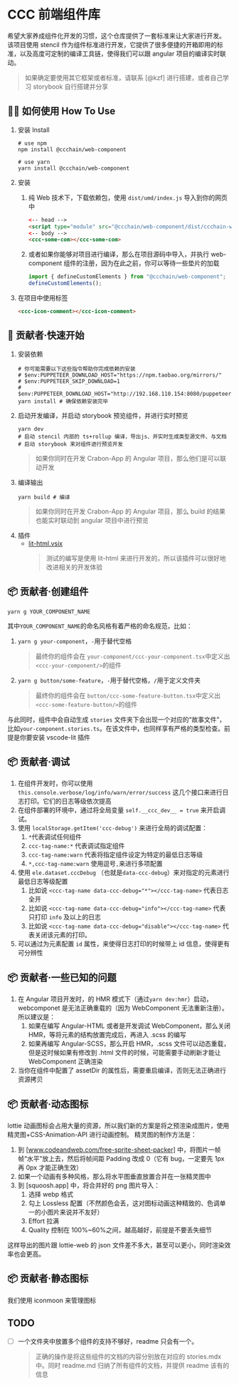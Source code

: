 # CCC 前端组件库

希望大家养成组件化开发的习惯，这个仓库提供了一套标准来让大家进行开发。
该项目使用 stencil 作为组件标准进行开发，它提供了很多便捷的开箱即用的标准，以及高度可定制的编译工具链，使得我们可以跟 angular 项目的编译实时联动。

> 如果确定要使用其它框架或者标准，请联系 [@kzf] 进行搭建，或者自己学习 storybook 自行搭建并分享

## 👩‍💻 如何使用 How To Use

1. 安装 Install

   ```shell
   # use npm
   npm install @ccchain/web-component

   # use yarn
   yarn install @ccchain/web-component
   ```

1. 安装

   1. 纯 Web 技术下，下载依赖包，使用 `dist/umd/index.js` 导入到你的网页中

      ```html
      <-- head -->
      <script type="module" src="@ccchain/web-component/dist/ccchain-web-component/ccchain-web-component.esm.js" />
      <-- body -->
      <ccc-some-com></ccc-some-com>
      ```

   1. 或者如果你能够对项目进行编译，那么在项目源码中导入，并执行 web-component 组件的注册，因为在此之前，你可以等待一些垫片的加载

      ```ts
      import { defineCustomElements } from "@ccchain/web-component";
      defineCustomElements();
      ```

1. 在项目中使用标签

   ```html
   <ccc-icon-comment></ccc-icon-comment>
   ```

## 🚀 贡献者·快速开始

1. 安装依赖
   ```shell
   # 你可能需要以下这些指令帮助你完成依赖的安装
   # $env:PUPPETEER_DOWNLOAD_HOST="https://npm.taobao.org/mirrors/"
   # $env:PUPPETEER_SKIP_DOWNLOAD=1
   # $env:PUPPETEER_DOWNLOAD_HOST="http://192.168.110.154:8080/puppeteer/"
   yarn install # 确保依赖安装完毕
   ```
2. 启动开发编译，并启动 storybook 预览组件，并进行实时预览
   ```shell
   yarn dev
   # 启动 stencil 内部的 ts+rollup 编译，导出js、并实时生成类型源文件、与文档
   # 启动 storybook 来对组件进行预览开发
   ```
   > 如果你同时在开发 Crabon-App 的 Angular 项目，那么他们是可以联动开发
3. 编译输出
   ```shell
   yarn build # 编译
   ```
   > 如果你同时在开发 Crabon-App 的 Angular 项目，那么 build 的结果也能实时联动到 angular 项目中进行预览
4. 插件
   - [lit-html.vsix](http://192.168.110.154:8000/bierner.lit-html-1.11.1.vsix)
     > 测试的编写是使用 lit-html 来进行开发的，所以该插件可以很好地改进相关的开发体验

## 📦 贡献者·创建组件

```shell
yarn g YOUR_COMPONENT_NAME
```

其中`YOUR_COMPONENT_NAME`的命名风格有着严格的命名规范，比如：

1.  `yarn g your-component`，`-`用于替代空格
    > 最终你的组件会在 `your-component/ccc-your-component.tsx`中定义出`<ccc-your-component/>`的组件
1.  `yarn g button/some-feature`，`-`用于替代空格，`/`用于定义文件夹
    > 最终你的组件会在 `button/ccc-some-feature-button.tsx`中定义出`<ccc-some-feature-button/>`的组件

与此同时，组件中会自动生成 `stories` 文件夹下会出现一个对应的“故事文件”，比如`your-component.stories.ts`。在该文件中，也同样享有严格的类型检查。前提是你要安装 vscode-lit 插件

## 📦 贡献者·调试

1. 在组件开发时，你可以使用 `this.console.verbose/log/info/warn/error/success` 这几个接口来进行日志打印。它们的日志等级依次提高
1. 在组件部署的环境中，通过将全局变量 `self.__ccc_dev__ = true` 来开启调试。
1. 使用 `localStorage.getItem('ccc-debug')` 来进行全局的调试配置：
   1. `*`代表调试任何组件
   1. `ccc-tag-name:*` 代表调试指定组件
   1. `ccc-tag-name:warn` 代表将指定组件设定为特定的最低日志等级
   1. `*,ccc-tag-name:warn` 使用逗号`,`来进行多项配置
1. 使用 `ele.dataset.cccDebug` （也就是`data-ccc-debug`）来对指定的元素进行最低日志等级配置
   1. 比如说 `<ccc-tag-name data-ccc-debug="*"></ccc-tag-name>` 代表日志全开
   1. 比如说 `<ccc-tag-name data-ccc-debug="info"></ccc-tag-name>` 代表只打印 `info` 及以上的日志
   1. 比如说 `<ccc-tag-name data-ccc-debug="disable"></ccc-tag-name>` 代表关闭该元素的打印。
1. 可以通过为元素配置 `id` 属性，来使得日志打印的时候带上 id 信息，使得更有可分辨性

## 📦 贡献者·一些已知的问题

1. 在 Angular 项目开发时，的 HMR 模式下（通过`yarn dev:hmr`）启动，webcomponet 是无法正确重载的（因为 WebComponent 无法重新注册）。所以建议是：
   1. 如果在编写 Angular-HTML 或者是开发调试 WebComponent，那么关闭 HMR，等将元素的结构放置完成后，再进入 .scss 的编写
   1. 如果再编写 Angular-SCSS，那么开启 HMR，.scss 文件可以动态重载，但是这时候如果有修改到 .html 文件的时候，可能需要手动刷新才能让 WebComponent 正确渲染
2. 当你在组件中配置了 assetDir 的属性后，需要重启编译，否则无法正确进行资源拷贝

## 📦 贡献者·动态图标

lottie 动画图标会占用大量的资源，所以我们新的方案是将之预渲染成图片，使用精灵图+CSS-Animation-API 进行动画控制。
精灵图的制作方法是：

1.  到 [www.codeandweb.com/free-sprite-sheet-packer] 中，将图片一帧帧“水平”放上去，然后将帧间距 Padding 改成 0（它有 bug，一定要先 1px 再 0px 才能正确生效）
1.  如果一个动画有多种风格，那么将水平图垂直放置合并在一张精灵图中
1.  到 [squoosh.app] 中，将合并好的 png 图片导入：
    1.  选择 webp 格式
    1.  勾上 Lossless 配置（不然颜色会丢，这对图标动画这种精致的、色调单一的小图片来说并不友好）
    1.  Effort 拉满
    1.  Quality 控制在 100%~60%之间，越高越好，前提是不要丢失细节

这样导出的图片跟 lottie-web 的 json 文件差不多大，甚至可以更小，同时渲染效率也会更高。

## 📦 贡献者·静态图标

我们使用 iconmoon 来管理图标

## TODO

- [ ] 一个文件夹中放置多个组件的支持不够好，readme 只会有一个。
  > 正确的操作是将这些组件的文档的内容分别放在对应的 stories.mdx 中。同时 readme.md 归纳了所有组件的文档，并提供 readme 该有的信息
